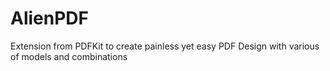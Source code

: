 # AlienPDF
Extension from PDFKit to create painless yet easy PDF Design with various of models and combinations
